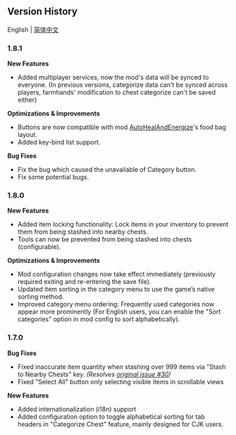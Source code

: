 ﻿## Version History

English | [简体中文](VersionHistory_zh.md)

### 1.8.1

**New Features**
- Added multiplayer services, now the mod's data will be synced to everyone. (In previous versions, categorize data can't be synced across players, farmhands' modification to chest categorize can't be saved either)

**Optimizations & Improvements**
- Buttons are now compatible with mod [AutoHealAndEnergize](https://www.nexusmods.com/stardewvalley/mods/29035)'s food bag layout.
- Added key-bind list support.

**Bug Fixes**
- Fix the bug which caused the unavailable of Category button.
- Fix some potential bugs.

### 1.8.0

**New Features**
- Added item locking functionality: Lock items in your inventory to prevent them from being stashed into nearby chests.
- Tools can now be prevented from being stashed into chests (configurable).

**Optimizations & Improvements**
- Mod configuration changes now take effect immediately (previously required exiting and re-entering the save file).
- Updated item sorting in the category menu to use the game’s native sorting method.
- Improved category menu ordering: Frequently used categories now appear more prominently (For English users, you can enable the "Sort categories" option in mod config to sort alphabetically).

### 1.7.0

**Bug Fixes**
- Fixed inaccurate item quantity when stashing over 999 items via "Stash to Nearby Chests" key. _(Resolves [original issue #30](https://github.com/aEnigmatic/ConvenientChests/issues/30))_
- Fixed "Select All" button only selecting visible items in scrollable views

**New Features**
- Added internationalization (i18n) support
- Added configuration option to toggle alphabetical sorting for tab headers in "Categorize Chest" feature, mainly designed for CJK users.